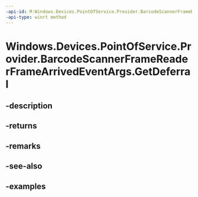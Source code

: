 ```yaml
---
-api-id: M:Windows.Devices.PointOfService.Provider.BarcodeScannerFrameReaderFrameArrivedEventArgs.GetDeferral
-api-type: winrt method
---
```


<!-- Method syntax.
public Deferral BarcodeScannerFrameReaderFrameArrivedEventArgs.GetDeferral()
-->

# Windows.Devices.PointOfService.Provider.BarcodeScannerFrameReaderFrameArrivedEventArgs.GetDeferral

## -description

## -returns

## -remarks

## -see-also

## -examples

